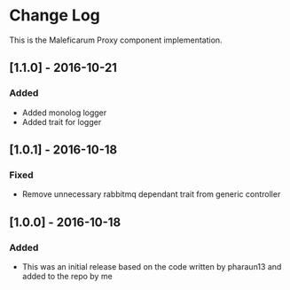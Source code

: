 # Change Log
This is the Maleficarum Proxy component implementation. 

## [1.1.0] - 2016-10-21
### Added
- Added monolog logger
- Added trait for logger

## [1.0.1] - 2016-10-18
### Fixed
- Remove unnecessary rabbitmq dependant trait from generic controller

## [1.0.0] - 2016-10-18
### Added
- This was an initial release based on the code written by pharaun13 and added to the repo by me
